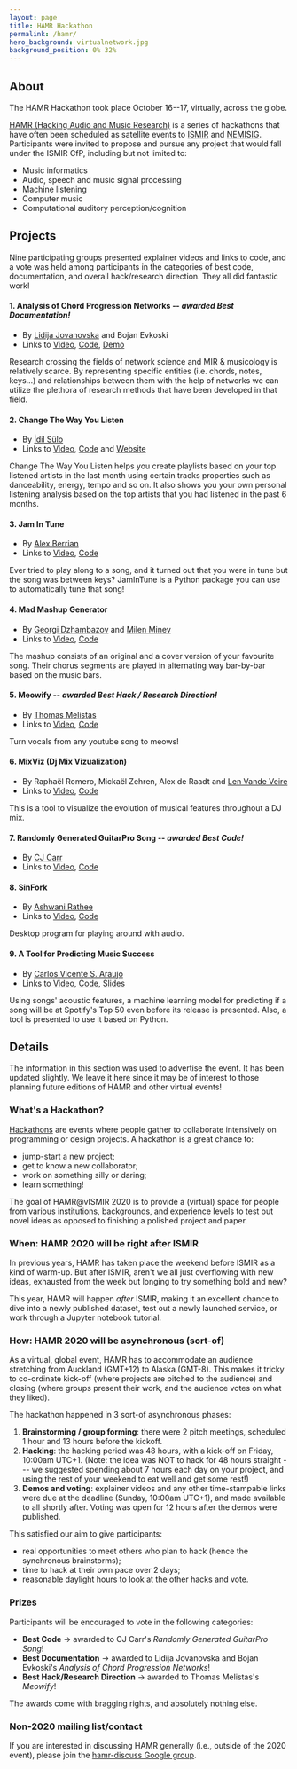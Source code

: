 ```yaml
---
layout: page
title: HAMR Hackathon
permalink: /hamr/
hero_background: virtualnetwork.jpg
background_position: 0% 32%
---
```


## About

The HAMR Hackathon took place October 16--17, virtually, across the globe.

[HAMR (Hacking Audio and Music Research)](https://labrosa.ee.columbia.edu/hamr/) is a series of hackathons that have often been scheduled as satellite events to [ISMIR](https://ismir.net/) and [NEMISIG](http://nemisig.org/). Participants were invited to propose and pursue any project that would fall under the ISMIR CfP, including but not limited to:

-   Music informatics
-   Audio, speech and music signal processing
-   Machine listening
-   Computer music
-   Computational auditory perception/cognition

## Projects

Nine participating groups presented explainer videos and links to code, and a vote was held among participants in the categories of best code, documentation, and overall hack/research direction. They all did fantastic work!

#### 1. Analysis of Chord Progression Networks -- *awarded Best Documentation!*

- By [Lidija Jovanovska](https://github.com/lidija-jovanovska) and Bojan Evkoski
- Links to [Video](https://youtu.be/g_CONXW3Xpw), [Code](https://github.com/lidija-jovanovska/HAMR-2020), [Demo](https://colab.research.google.com/drive/1zr-yTdOp2xdnS_XYG4hQ1bh6QBEflASU?usp=sharing)

Research crossing the fields of network science and MIR & musicology is relatively scarce. By representing specific entities (i.e. chords, notes, keys...) and relationships between them with the help of networks we can utilize the plethora of research methods that have been developed in that field.

#### 2. Change The Way You Listen

- By [İdil Sülo](https://idilsulo.github.io/)
- Links to [Video](https://youtu.be/lMvLhuDUTA4), [Code](https://github.com/idilsulo/change-the-way-you-listen) and 
[Website](http://www.changethewayyoulisten.com)

Change The Way You Listen helps you create playlists based on your top listened artists in the last month using certain tracks properties such as danceability, energy, tempo and so on. It also shows you your own personal listening analysis based on the top artists that you had listened in the past 6 months.

#### 3. Jam In Tune

- By [Alex Berrian](http://alexberrian.com)
- Links to [Video](https://www.youtube.com/watch?v=fAkMpbIPKv4), [Code](https://github.com/alexberrian/JamInTune)

Ever tried to play along to a song, and it turned out that you were in tune but the song was between keys? JamInTune is a Python package you can use to automatically tune that song!

#### 4. Mad Mashup Generator

- By [Georgi Dzhambazov](https://github.com/georgid) and [Milen Minev](https://github.com/MilenMMinev)
- Links to [Video](https://www.youtube.com/watch?v=Xc99NvCjAXI), [Code](https://github.com/MilenMMinev/mmp)

The mashup consists of an original and a cover version of your favourite song. Their chorus segments are played in alternating way bar-by-bar based on the music bars.

#### 5. Meowify -- *awarded Best Hack / Research Direction!*

- By [Thomas Melistas](https://github.com/gulnazaki)
- Links to [Video](https://youtu.be/EjrlgksRq0U), [Code](https://github.com/gulnazaki/meowify)

Turn vocals from any youtube song to meows!

#### 6. MixViz (Dj Mix Vizualization)

- By Raphaël Romero, Mickaël Zehren, Alex de Raadt and [Len Vande Veire](https://lenvdv.github.io/)
- Links to [Video](https://www.youtube.com/watch?v=VFGCC-CQ7IY), [Code](https://github.com/lenvdv/hamr-2020-dj-mix-analysis)

This is a tool to visualize the evolution of musical features throughout a DJ mix.

#### 7. Randomly Generated GuitarPro Song -- *awarded Best Code!*

- By [CJ Carr](https://dadabots.com/)
- Links to [Video](https://www.youtube.com/watch?v=TocDrZs1aL4), [Code](https://github.com/Cortexelus/dadagp)

#### 8. SinFork

- By [Ashwani Rathee](https://github.com/ashwani-rathee)
- Links to [Video](https://youtu.be/xKaJyPVXGSw), [Code](https://github.com/ashwani-rathee/SinFork)

Desktop program for playing around with audio.

#### 9. A Tool for Predicting Music Success

- By [Carlos Vicente S. Araujo](https://scholar.google.com/citations?user=0kZvtr4AAAAJ)
- Links to [Video](https://www.youtube.com/watch?v=nQb-fRebUhk), [Code](https://github.com/RealCVice/hamr-2020), [Slides](https://docs.google.com/presentation/d/1u4AJjzmqWdrmm9-l-d4AN4uQFHU3iyYUrKbT4PmaNPI/edit?usp=sharing)

Using songs' acoustic features, a machine learning model for predicting if a song will be at Spotify's Top 50 even before its release is presented. Also, a tool is presented to use it based on Python.

## Details

The information in this section was used to advertise the event. It has been updated slightly. We leave it here since it may be of interest to those planning future editions of HAMR and other virtual events!

### What's a Hackathon?

[Hackathons](http://en.wikipedia.org/wiki/Hackathon) are events where people gather to collaborate intensively on programming or design projects. A hackathon is a great chance to:

- jump-start a new project;
- get to know a new collaborator;
- work on something silly or daring;
- learn something!

The goal of HAMR\@vISMIR 2020 is to provide a (virtual) space for people from
various institutions, backgrounds, and experience levels to test out
novel ideas as opposed to finishing a polished project and paper.

### When: HAMR 2020 will be right after ISMIR

In previous years, HAMR has taken place the weekend before ISMIR as a kind of warm-up.
But after ISMIR, aren't we all just overflowing with new ideas,
exhausted from the week but longing to try something bold and new?

This year, HAMR will happen *after* ISMIR, making it an excellent chance
to dive into a newly published dataset, test out a newly launched service,
or work through a Jupyter notebook tutorial.

### How: HAMR 2020 will be asynchronous (sort-of)

As a virtual, global event, HAMR has to accommodate an audience stretching from Auckland (GMT+12) to Alaska (GMT-8). This makes it tricky to co-ordinate kick-off (where projects are pitched to the audience) and closing (where groups present their work, and the audience votes on what they liked).

The hackathon happened in 3 sort-of asynchronous phases:

1. **Brainstorming / group forming**: there were 2 pitch meetings, scheduled 1 hour and 13 hours before the kickoff.
2. **Hacking**: the hacking period was 48 hours, with a kick-off on Friday, 10:00am UTC+1. (Note: the idea was NOT to hack for 48 hours straight --- we suggested spending about 7 hours each day on your project, and using the rest of your weekend to eat well and get some rest!)
3. **Demos and voting**: explainer videos and any other time-stampable links were due at the deadline (Sunday, 10:00am UTC+1), and made available to all shortly after. Voting was open for 12 hours after the demos were published.

This satisfied our aim to give participants:
- real opportunities to meet others who plan to hack (hence the synchronous brainstorms);
- time to hack at their own pace over 2 days;
- reasonable daylight hours to look at the other hacks and vote.

### Prizes

Participants will be encouraged to vote in the following categories:

-   **Best Code** → awarded to CJ Carr's *Randomly Generated GuitarPro Song*!
-   **Best Documentation** → awarded to Lidija Jovanovska and Bojan Evkoski's *Analysis of Chord Progression Networks*!
-   **Best Hack/Research Direction** → awarded to Thomas Melistas's *Meowify*!

The awards come with bragging rights, and absolutely nothing else.

### Non-2020 mailing list/contact

If you are interested in discussing HAMR generally (i.e., outside of the 2020 event), please join the [hamr-discuss Google group](https://groups.google.com/forum/?fromgroups#!forum/hamr-discuss).
